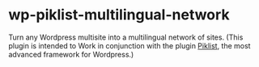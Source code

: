 # wp-piklist-multilingual-network
Turn any Wordpress multisite into a multilingual network of sites. (This plugin is intended to Work in conjunction with the plugin <a href="https://piklist.com/">Piklist</a>, the most advanced framework for Wordpress.)
